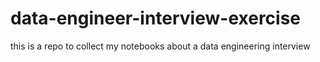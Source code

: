 # data-engineer-interview-exercise
this is a repo to collect my notebooks about a data engineering interview
